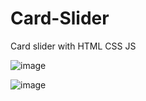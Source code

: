 # Card-Slider
Card slider with HTML CSS JS

![image](https://github.com/Umitt96/Card-Slider/assets/55894059/316d38c5-9262-41f2-b4c4-d6d17f18d580)

![image](https://github.com/Umitt96/Card-Slider/assets/55894059/2baa0493-9d37-4caf-bdf7-e172ed718aa6)
